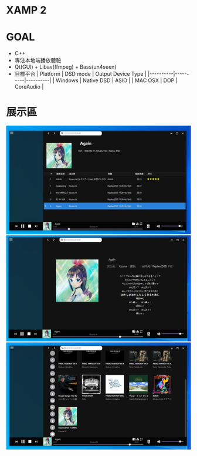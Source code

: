 # XAMP 2

# GOAL
- C++
- 專注本地端播放體驗
- Qt(GUI) + Libav(ffmpeg) + Bass(un4seen)
- 目標平台
| Platform | DSD mode | Output Device Type |
|----------|----------|----------|
| Windows | Native DSD | ASIO |
| MAC OSX | DOP | CoreAudio |

# 展示區
![image](https://github.com/billlin0904/xamp2/blob/master/github/Demo.JPG)
![image](https://github.com/billlin0904/xamp2/blob/master/github/LRC.JPG)
![image](https://github.com/billlin0904/xamp2/blob/master/github/ALBUM.JPG)
